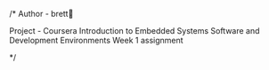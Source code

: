 /* 
Author - brett🦕

Project - Coursera Introduction to Embedded Systems Software and Development Environments Week 1 assignment

*/
